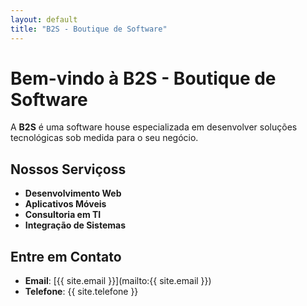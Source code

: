 ```yaml
---
layout: default
title: "B2S - Boutique de Software"
---
```


# Bem-vindo à B2S - Boutique de Software

A **B2S** é uma software house especializada em desenvolver soluções tecnológicas sob medida para o seu negócio.

## Nossos Serviçoss

- **Desenvolvimento Web**
- **Aplicativos Móveis**
- **Consultoria em TI**
- **Integração de Sistemas**

## Entre em Contato

- **Email**: [{{ site.email }}](mailto:{{ site.email }})
- **Telefone**: {{ site.telefone }}
